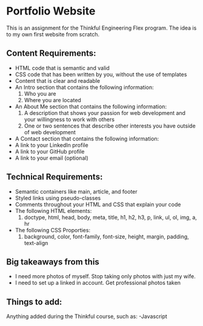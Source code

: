 # Portfolio Website

This is an assignment for the Thinkful Engineering Flex program. The idea is to my own first website from scratch.

## Content Requirements:
* HTML code that is semantic and valid
* CSS code that has been written by you, without the use of templates
* Content that is clear and readable
* An Intro section that contains the following information:
  1. Who you are
  2. Where you are located
* An About Me section that contains the following information:
  1. A description that shows your passion for web development and your willingness to work with others
  2. One or two sentences that describe other interests you have outside of web development
* A Contact section that contains the following information:
* A link to your LinkedIn profile
* A link to your GitHub profile
* A link to your email (optional)

## Technical Requirements:
* Semantic containers like main, article, and footer
* Styled links using pseudo-classes
* Comments throughout your HTML and CSS that explain your code
* The following HTML elements:
  1. doctype, html, head, body, meta, title, h1, h2, h3, p, link, ul, ol, img, a, hr
* The following CSS Proporties:
  1. background, color, font-family, font-size, height, margin, padding, text-align

## Big takeaways from this
* I need more photos of myself. Stop taking only photos with just my wife.
* I need to set up a linked in account. Get professional photos taken

## Things to add:
Anything added during the Thinkful course, such as:
-Javascript

